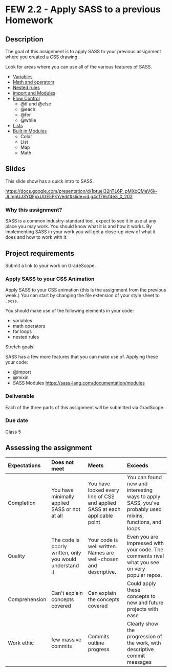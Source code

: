 # FEW 2.2 - Apply SASS to a previous Homework

## Description 

The goal of this assignment is to apply SASS to your previous assignment where you created a CSS drawing. 

Look for areas where you can use all of the various features of SASS. 

- [Variables](https://sass-lang.com/documentation/variables) 
- [Math and operators](https://sass-lang.com/documentation/operators/numeric)
- [Nested rules](https://sass-lang.com/documentation/style-rules#nesting)
- [import and Modules](https://sass-lang.com/documentation/at-rules/import#import-and-modules)
- [Flow Control](https://sass-lang.com/documentation/at-rules/control) 
	- @if and @else
	- @each
	- @for
	- @while
- [Lists](https://sass-lang.com/documentation/values/lists) 
- [Built in Modules](https://sass-lang.com/documentation/modules)
	- Color
	- List
	- Map
	- Math

## Slides 

This slide show has a quick intro to SASS.

https://docs.google.com/presentation/d/1ptueI32nTL6P_pMXoQMeV6k-JLmpUJ3YQFpxUGE5PkY/edit#slide=id.g4cf79cf4e3_0_202

### Why this assignment?

SASS is a common industry-standard tool, expect to see it in use at any place you may work. You should know what it is and how it works. By implementing SASS in your work you will get a close-up view of what it does and how to work with it.

## Project requirements

Submit a link to your work on GradeScope. 

### Apply SASS to your CSS Animation

Apply SASS to your CSS animation (this is the assignment from the previous week.) You can start by changing the file extension of your style sheet to `.scss`.

You should make use of the following elements in your code: 

- variables
- math operators
- for loops
- nested rules

Stretch goals: 

SASS has a few more features that you can make use of. Applying these your code: 

- @import
- @mixin
- SASS Modules https://sass-lang.com/documentation/modules

### Deliverable

Each of the three parts of this assignment will be submitted via GradScope. 

### Due date

Class 5

## Assessing the assignment

| Expectations | Does not meet | Meets | Exceeds |
|:-------------|:---------------------------|:----------------------|:---------------------------------|
| Completion | You have minimally applied SASS or not at all | You have looked every line of CSS and applied SASS at each applicable point | You can found new and interesting ways to apply SASS, you've probably used mixins, functions, and loops |
| Quality | The code is poorly written, only you would understand it | Your code is well written. Names are well-chosen and descriptive. | Even you are impressed with your code. The comments rival what you see on very popular repos. |
| Comprehension| Can't explain concepts covered | Can explain the concepts covered | Could apply these concepts to new and future projects with ease |
| Work ethic | few massive commits | Commits outline progress | Clearly show the progression of the work, with descriptive commit messages |



